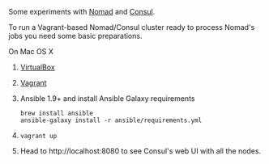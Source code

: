 Some experiments with [Nomad](https://nomadproject.io/) and
[Consul](https://consul.io).

To run a Vagrant-based Nomad/Consul cluster ready
to process Nomad's jobs you need some basic preparations.

On Mac OS X

1. [VirtualBox](https://www.virtualbox.org/)

2. [Vagrant](https://www.vagrantup.com/)

3. Ansible 1.9+ and install Ansible Galaxy requirements

   ```
   brew install ansible
   ansible-galaxy install -r ansible/requirements.yml
   ```

4. `vagrant up`

5. Head to http://localhost:8080 to see Consul's web UI with all the nodes.

